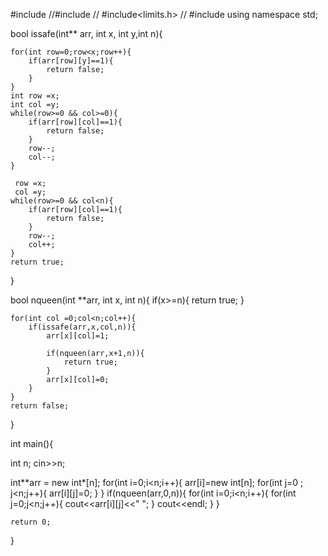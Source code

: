 #include<iostream>
//#include<vector>
// #include<limits.h>
// #include<string>
using namespace std;

bool issafe(int** arr, int x, int y,int n){

    for(int row=0;row<x;row++){
        if(arr[row][y]==1){
            return false;
        }
    }
    int row =x;
    int col =y;
    while(row>=0 && col>=0){
        if(arr[row][col]==1){
            return false;
        }
        row--;
        col--;
    }

     row =x;
     col =y;
    while(row>=0 && col<n){
        if(arr[row][col]==1){
            return false;
        }
        row--;
        col++;
    }
    return true;
}

bool nqueen(int **arr, int x, int n){
    if(x>=n){
        return true;
    }

    for(int col =0;col<n;col++){
        if(issafe(arr,x,col,n)){
            arr[x][col]=1;

            if(nqueen(arr,x+1,n)){
                return true;
            }
            arr[x][col]=0;
        }
    }
    return false;
}

int main(){
    
   int n;
   cin>>n;

   int**arr = new int*[n];
   for(int i=0;i<n;i++){
    arr[i]=new int[n];
    for(int j=0 ; j<n;j++){
        arr[i][j]=0;
    }
   }
   if(nqueen(arr,0,n)){
    for(int i=0;i<n;i++){
        for(int j=0;j<n;j++){
            cout<<arr[i][j]<<" ";
        }
        cout<<endl;
    }
   }
    
    return 0;
}
